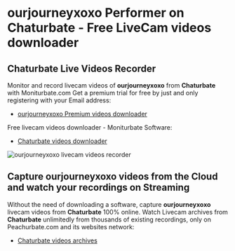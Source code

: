 # ourjourneyxoxo Performer on Chaturbate - Free LiveCam videos downloader

## Chaturbate Live Videos Recorder

Monitor and record livecam videos of **ourjourneyxoxo** from **Chaturbate** with Moniturbate.com
Get a premium trial for free by just and only registering with your Email address:
* [ourjourneyxoxo Premium videos downloader](https://moniturbate.com/request-demo-licence-key.html)

Free livecam videos downloader - Moniturbate Software:
* [Chaturbate videos downloader](https://moniturbate.com/moniturbate-download-software.html)

![ourjourneyxoxo livecam videos recorder](https://peachurnet.com/templates/moniturbate-software.png)


## Capture ourjourneyxoxo videos from the Cloud and watch your recordings on Streaming

Without the need of downloading a software, capture **ourjourneyxoxo** livecam videos from **Chaturbate** 100% online.
Watch Livecam archives from **Chaturbate** unlimitedly from thousands of existing recordings, only on Peachurbate.com and its websites network:
* [Chaturbate videos archives](https://peachurnet.com/)